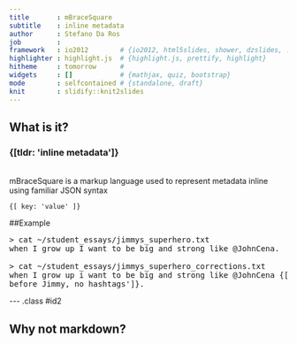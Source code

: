```yaml
---
title       : mBraceSquare
subtitle    : inline metadata
author      : Stefano Da Ros
job         : 
framework   : io2012        # {io2012, html5slides, shower, dzslides, ...}
highlighter : highlight.js  # {highlight.js, prettify, highlight}
hitheme     : tomorrow      # 
widgets     : []            # {mathjax, quiz, bootstrap}
mode        : selfcontained # {standalone, draft}
knit        : slidify::knit2slides
---
```


## What is it?
### {[tldr: 'inline metadata']}
<br />
mBraceSquare is a markup language used to represent metadata inline using familiar JSON syntax

    {[ key: 'value' ]}
    
##Example
<pre>> cat ~/student_essays/jimmys_superhero.txt
when I grow up I want to be big and strong like @JohnCena.

> cat ~/student_essays/jimmys_superhero_corrections.txt
when I grow up i want to be big and strong like @JohnCena {[comment: 'I have told you
before Jimmy, no hashtags']}.</pre>

--- .class #id2

## Why not markdown?




